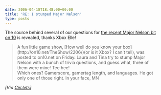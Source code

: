 ```yaml
---
date: 2006-04-18T18:48:00+00:00
title: 'RE: I stumped Major Nelson'
type: posts
---
```

The source behind several of our questions for [the recent Major Nelson bit on 10](http://on10.net/theshow/2206/) is revealed, thanks Xbox Elle!

> <div>
>   <div>
>     A fun little game show, [How well do you know your box](http://on10.net/TheShow/2206/)(or is it Xbox? I can't tell), was posted to on10.net on Friday. Laura and Tina try to stump Major Nelson with a bunch of trivia questions, and guess what, three of them were mine! Tee hee!
>   </div>
>
>   <div>
>     Which ones? Gamerscore, gamertag length, and languages. He got only one of those right. In your face, MN
>   </div>
> </div>

_[Via [Circlets](http://spaces.msn.com/xboxelle/Blog/cns!E83A6D6C82C489F1!409.entry)]_

